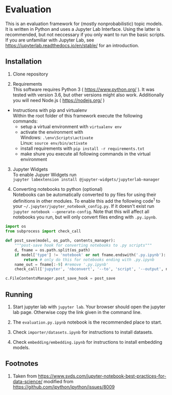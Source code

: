 # EvaluationThis is an evaluation framework for (mostly nonprobabilistic) topic models.It is written in Python and uses a Jupyter Lab Interface.Using the latter is recommended, but not neccessary if you only want to run the basic scripts.If you are unfamiliar with Jupyter Lab, see https://jupyterlab.readthedocs.io/en/stable/ for an introduction.## Installation1. Clone repository2. Requirements  This software requires Python 3 ( https://www.python.org/ ). It was tested with version 3.6, but other versions might also work. Additionally you will need Node.js ( https://nodejs.org/ )  - Instructions with pip and virtualenv      Within the root folder of this framework execute the following commands:    - setup a virtual environment with `virtualenv env`    - activate the environment with        Windows: `.\env\Scripts\activate`        Linux: `source env/bin/activate`      - install requirements with `pip install -r requirements.txt`    - make shure you execute all following commands in the virtual environment3. Jupyter Widgets  To enable Jupyer Widgets run  `jupyter labextension install @jupyter-widgets/jupyterlab-manager`4. Converting notebooks to python (optional)  Notebooks can be automatically converted to py files for using their definitions in  other modules. To enable this add the following code<sup>1</sup> to your `~/.jupyter/jupyter_notebook_config.py`. If it doesn't exist run `jupyter notebook --generate-config`.Note that this will affect all notebooks you run, but will only convert files ending with `.py.ipynb`.```pythonimport osfrom subprocess import check_calldef post_save(model, os_path, contents_manager):    """post-save hook for converting notebooks to .py scripts"""    d, fname = os.path.split(os_path)    if model['type'] != 'notebook' or not fname.endswith('.py.ipynb'):        return # only do this for notebooks ending with .py.ipynb    name_out = fname[:-9] #remove '.py.ipynb'    check_call(['jupyter', 'nbconvert', '--to', 'script', '--output', name_out, fname], cwd=d)c.FileContentsManager.post_save_hook = post_save```## Running1. Start jupyter lab with `jupyter lab`. Your browser should open the jupyter lab page. Otherwise copy the link given in the command line.2. The `evaluation.py.ipynb` notebook is the recommended place to start.3. Check `importer/datasets.ipynb` for instructions to install datasets.4. Check `embedding/embedding.ipynb` for instructions to install embedding models.## Footnotes1. Taken from https://www.svds.com/jupyter-notebook-best-practices-for-data-science/ modified from https://github.com/ipython/ipython/issues/8009